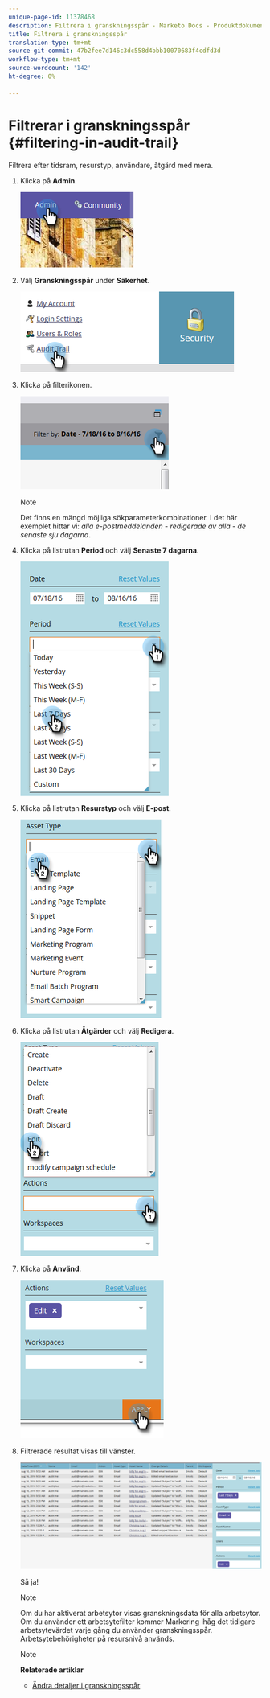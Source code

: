 ```yaml
---
unique-page-id: 11378468
description: Filtrera i granskningsspår - Marketo Docs - Produktdokumentation
title: Filtrera i granskningsspår
translation-type: tm+mt
source-git-commit: 47b2fee7d146c3dc558d4bbb10070683f4cdfd3d
workflow-type: tm+mt
source-wordcount: '142'
ht-degree: 0%

---
```



# Filtrerar i granskningsspår {#filtering-in-audit-trail}

Filtrera efter tidsram, resurstyp, användare, åtgärd med mera.

1. Klicka på **Admin**.

   ![](assets/one-1.png)

1. Välj **Granskningsspår** under **Säkerhet**.

   ![](assets/two-1.png)

1. Klicka på filterikonen.

   ![](assets/three.png)

   >[!NOTE]
   >
   >Det finns en mängd möjliga sökparameterkombinationer. I det här exemplet hittar vi: *alla e-postmeddelanden - redigerade av alla - de senaste sju dagarna*.

1. Klicka på listrutan **Period** och välj **Senaste 7 dagarna**.

   ![](assets/four.png)

1. Klicka på listrutan **Resurstyp** och välj **E-post**.

   ![](assets/five.png)

1. Klicka på listrutan **Åtgärder** och välj **Redigera**.

   ![](assets/six.png)

1. Klicka på **Använd**.

   ![](assets/seven.png)

1. Filtrerade resultat visas till vänster.

   ![](assets/eight.png)

   Så ja!

   >[!NOTE]
   >
   >Om du har aktiverat arbetsytor visas granskningsdata för alla arbetsytor. Om du använder ett arbetsytefilter kommer Markering ihåg det tidigare arbetsytevärdet varje gång du använder granskningsspår. Arbetsytebehörigheter på resursnivå används.

   >[!NOTE]
   >
   >**Relaterade artiklar**
   >
   >    
   >    
   >    * [Ändra detaljer i granskningsspår](change-details-in-audit-trail.md)


